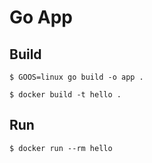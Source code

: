 # Go App

## Build

```
$ GOOS=linux go build -o app .
```
```
$ docker build -t hello .
```

## Run

```
$ docker run --rm hello
```
